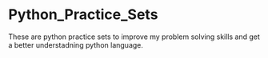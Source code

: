 # Python_Practice_Sets
These are python practice sets to improve my problem solving skills and get a better understadning python language. 
